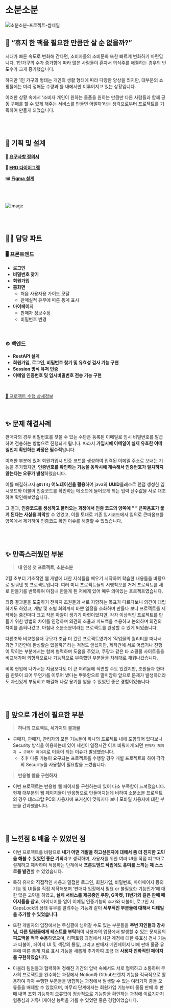 # 소분소분

![소분소분-프로젝트-썸네일](https://github.com/junkue20/Sobun_Sobun/assets/122848687/e8788cad-8e26-43ff-b78e-cad7e1279c58)



## 🤔 “휴지 한 팩을 필요한 만큼만 살 순 없을까?”

 시대가 빠른 속도로 변화해 간다면, 소비자들의 소비문화 또한 빠르게 변화하기 마련입니다. 1인가구의 수가 증가함에 따라 많은 사람들이 혼자서 의식주를 해결하는 경우의 빈도수가 크게 증가했습니다. 

 하지만 1인 가구의 형태는 개인의 생활 형태에 따라 다양한 양상을 띄지만, 대부분의 쇼핑몰에는 미리 정해둔 수량과 틀 내에서만 이루어지고 있는 상황입니다. 

 이러한 상황 속에서 ‘소비자 개인이 원하는 물품을 원하는 만큼만 다른 사람들과 함께 공동 구매를 할 수 있게 해주는 서비스를 만들면 어떨까’라는 생각으로부터 프로젝트를 기획하여 만들게 되었습니다.

<br/>
<br/>

## 🧩 기획 및 설계

**📝 [요구사항 정의서](https://www.notion.so/7c37279d100c4c8199697986fbaaabaa?pvs=21)**

**🧩 [ERD 다이어그램](https://www.notion.so/c4a083ca0aa144ce8142c45dabf13be8?pvs=21)**

🖼️ [**Figma 설계**](https://www.figma.com/community/file/1249928907922611034)

<br/>
<br/>

![image](https://github.com/junkue20/Sobun_Sobun/assets/122848687/51601385-d1f2-4273-a122-2c2fdd0625ab)


<br/>
<br/>

## 👨‍💻 담당 파트

### 🖥️ **프론트엔드**
- **로그인**
- **비밀번호 찾기**
- **회원가입**
- **홈화면**
    - 처음 사용자용 가이드 모달
    - 판매실적 유무에 따른 통계 표시
- **마이페이지**
    - 판매자 정보수정
    - 비밀번호 변경
    
<br/>

### **⚙ 백엔드**
- **RestAPI  설계**
- **회원가입, 로그인, 비밀번호 찾기 및 유효성 검사 기능 구현**
- **Session 방식 유저 인증**
- **이메일 인증번호 및 임시비밀번호 전송 기능 구현**

<br/>

[🔧 프로젝트 수행 상세정보](https://www.notion.so/junkue20/b69e6d3211774bfb9e8a48f1fbde786f?pvs=4)

<br/>

## ✨ 문제 해결사례

 판매자의 경우 비밀번호를 찾을 수 있는 수단은 등록된 이메일로 임시 비밀번호를 발급하여 전송하는 방법으로 진행되게 됩니다. 따라서 **가입시에 이메일이 실제 유효한 이메일인지 확인하는 과정은 필수적**입니다.

 이러한 부분에 있어 회원가입시 인증 코드를 생성하여 입력된 이메일 주소로 보내는 기능을 추가했지만, **인증번호를 확인하는 기능을 동작시에 계속해서 인증번호가 일치하지 않는다는 오류가 발생**하였습니다.

이를 해결하고자 **`@Slf4j` 어노테이션을 활용**하여 java의 **UUID**클래스로 랜덤 생성한 임시코드와 더불어 인증코드를 확인하는 메소드에 들어오게 되는 입력 난수값을 서로 대조하며 확인해보았습니다.

그 결과, **인증코드를 생성하고 불러오는 과정에서 인증 코드의 양쪽에 “ ” 큰따옴표가 붙게 된다는 사실을 파악**할 수 있었고, 이를 토대로 기존 임시코드에서 임의로 큰따옴표를 양쪽에서 제거하여 인증코드 확인 이슈를 해결할 수 있었습니다.

<br/>
<br/>

## ✨ 만족스러웠던 부분


> **내 인생 첫 프로젝트, 소분소분**

 2월 초부터 기초적인 웹 개발에 대한 지식들을 배우기 시작하여 학습한 내용들을 바탕으로 일궈낸 첫 프로젝트입니다.  여러 미니 프로젝트들의 시행착오를 거쳐 프로젝트를 새로 만들기를 반복하여 마침내 만들게 된 저에게 있어 매우 의미있는 프로젝트였습니다. 

 최종 결과물을 도출하기 전까지 조원들과 서로 지향하는 목표가 다르다보니 의견이 대립하기도 하였고, 개발 및 조별 회의까지 바쁜 일정을 소화하며 만들다 보니 프로젝트를 제작하는 중간마다 크고 작은 마찰이 생기기 마련이었지만, 각자 이상적인 프로젝트를 만들기 위한 방법의 차이를 인정하며 의견의 조율과 피드백을 수용하고 논의하며 의견의 차이를 좁혀나갔고, 마침내 소분소분이라는 프로젝트를 완성할 수 있게 되었습니다.

 다른조와 비교했을때 규모가 조금 더 컸던 프로젝트였기에 ‘작업물의 퀄리티를 떠나서 과연 기간안에 완성할순 있을까?’ 라는 걱정도 앞섰지만, 제작간에 서로 어렵거나 진행이 막히는 부분에서는 함께 협력하며 도움을 주었고, 쿠팡과 같은 타 쇼핑몰 사이트들을 비교해가며 외형적으로나 기능적으로 부족했던 부분들을 차례대로 채워나갔습니다.

 비록 현업에 나가서는 지금보다도 더 큰 어려움에 직면할 수도 있겠지만, 조원들과 한마음 한뜻이 되어 무언가를 이루어 냈다는 뿌듯함으로 말미암아 앞으로 문제가 발생하더라도 자신있게 부딪히고 해결해 나갈 용기를 얻을 수 있었던 좋은 경험이었습니다.

 <br/>
 <br/>

 ## 💭 앞으로 개선이 필요한 부분


> **하나의 프로젝트, 세가지의 결과물**

- 구매자, 판매자, 관리자의 모든 기능들이 하나의 프로젝트 내에 포함되어 있다보니 Security 방식을 이용하는데 있어 세션이 일정시간 이후 비워지게 되면 `판매자 페이지 → 구매자 페이지`로 이동이 되는 이슈가 발생했습니다.
    - 추후 다중 기능이 요구되는 프로젝트를 수행할 경우 개별 프로젝트화 하여 각각의 Security를 사용함이 필요함을 느꼈습니다.

> **반응형 웹을 구현하자**
> 

- 이번 프로젝트는 반응형 웹 페이지를 구현하는데 있어 다소 부족함이 느껴졌습니다. 현재 대부분의 웹 페이지들이 반응형으로 만들어지는데 비하여 소분소분 프로젝트의 경우 데스크탑 PC의 사용자에 포커싱이 맞춰지다 보니 모바일 사용자에 대한 부분을 간과했습니다.

<br/>
<br/>

## 🚀 느낀점 & 배울 수 있었던 점

- 이번 프로젝트를 바탕으로 **내가 어떤 개발을 하고싶은지에 대해서 좀 더 진지한 고민을 해볼 수 있었던 좋은 기회**라고 생각하며, 사용자를 위한 여러 UI를 직접 피그마로 설계하고 제작하며 적용하는 단계에서 **프론트엔드 작업에도 흥미를 느끼는 제 스스로를 발견**할 수 있었습니다.

- 특히 유저의 직접적인 사용과 밀접한 로그인, 회원가입, 비밀번호, 마이페이지 등의 기능 및 UI들을 직접 제작해보며 ‘판매자 입장에서 필요 or 불필요한 기능인가’에 대한 많은 고민을 하였고, **실제 서비스를 제공중인 쿠팡, G마켓, 11번가와 같은 판매 페이지들을 참고**, 아이디어를 얻어 이메일 인증기능의 추가와 더불어, 로그인 시 CapsLock의 상태 유무를 알려주는 기능과 같이 **세부적인 부분들에 대해서 디테일을 추가할 수 있었습니다**.

- 또한 개발자의 입장에서는 무심결에 넘어갈 수도 있는 부분들을 **주변 지인들과 강사님, 다른 팀원들에게 테스트를 부탁**하여 사용자의 입장에서 발생할 수 있는 문제점의 **피드백을 적극 수용**하였으며, 리팩토링 과정에서 차단 계정에 대한 유효성 검사 기능과 더불어, 페이지 UI 및 색감의 통일, 그리고 판매자 메인페이지 UI에 판매 물품 유무에 따른 통계 자료 표시 기능을 새롭게 추가하여 조금 더 **사용자 친화적인 페이지를 구현하였습니다.**

- 아울러 팀원들과 협력하여 정해진 기간의 압박 속에서도 서로 협력하고 소통하며 무사히 프로젝트를 완수하는 과정에서 Notion과 Github브랜치 기능을 적극적으로 활용하여 각자 수행한 부분들을 병합하는 과정에서 발생할 수 있는 여러가지 충돌 오류들을 배제할 수 있었으며, 마무리 단계에서는 회원가입 기능부터 물품 판매 후 판매 내역 조회 기능까지 오류없이 정상적으로 기능함을 확인하는 과정에 이르기까지 협동심과 커뮤니케이션 능력을 기를 수 있었던 좋은 경험이었습니다.
